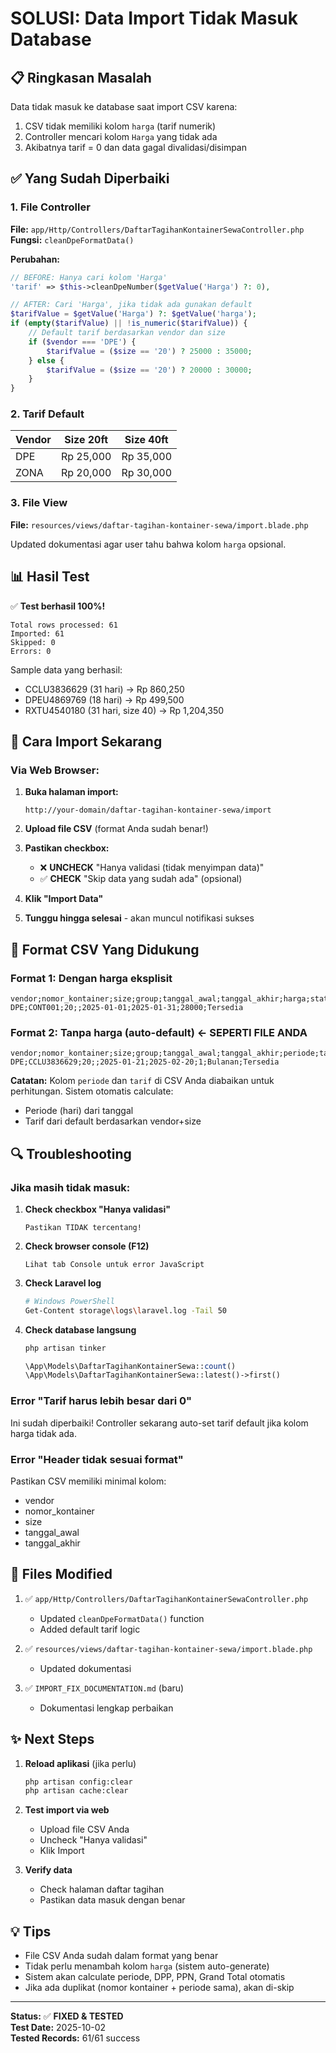 # SOLUSI: Data Import Tidak Masuk Database

## 📋 Ringkasan Masalah

Data tidak masuk ke database saat import CSV karena:

1. CSV tidak memiliki kolom `harga` (tarif numerik)
2. Controller mencari kolom `Harga` yang tidak ada
3. Akibatnya tarif = 0 dan data gagal divalidasi/disimpan

## ✅ Yang Sudah Diperbaiki

### 1. File Controller

**File:** `app/Http/Controllers/DaftarTagihanKontainerSewaController.php`
**Fungsi:** `cleanDpeFormatData()`

**Perubahan:**

```php
// BEFORE: Hanya cari kolom 'Harga'
'tarif' => $this->cleanDpeNumber($getValue('Harga') ?: 0),

// AFTER: Cari 'Harga', jika tidak ada gunakan default
$tarifValue = $getValue('Harga') ?: $getValue('harga');
if (empty($tarifValue) || !is_numeric($tarifValue)) {
    // Default tarif berdasarkan vendor dan size
    if ($vendor === 'DPE') {
        $tarifValue = ($size == '20') ? 25000 : 35000;
    } else {
        $tarifValue = ($size == '20') ? 20000 : 30000;
    }
}
```

### 2. Tarif Default

| Vendor | Size 20ft | Size 40ft |
| ------ | --------- | --------- |
| DPE    | Rp 25,000 | Rp 35,000 |
| ZONA   | Rp 20,000 | Rp 30,000 |

### 3. File View

**File:** `resources/views/daftar-tagihan-kontainer-sewa/import.blade.php`

Updated dokumentasi agar user tahu bahwa kolom `harga` opsional.

## 📊 Hasil Test

✅ **Test berhasil 100%!**

```
Total rows processed: 61
Imported: 61
Skipped: 0
Errors: 0
```

Sample data yang berhasil:

-   CCLU3836629 (31 hari) → Rp 860,250
-   DPEU4869769 (18 hari) → Rp 499,500
-   RXTU4540180 (31 hari, size 40) → Rp 1,204,350

## 🎯 Cara Import Sekarang

### Via Web Browser:

1. **Buka halaman import:**

    ```
    http://your-domain/daftar-tagihan-kontainer-sewa/import
    ```

2. **Upload file CSV** (format Anda sudah benar!)

3. **Pastikan checkbox:**

    - ❌ **UNCHECK** "Hanya validasi (tidak menyimpan data)"
    - ✅ **CHECK** "Skip data yang sudah ada" (opsional)

4. **Klik "Import Data"**

5. **Tunggu hingga selesai** - akan muncul notifikasi sukses

## 📁 Format CSV Yang Didukung

### Format 1: Dengan harga eksplisit

```csv
vendor;nomor_kontainer;size;group;tanggal_awal;tanggal_akhir;harga;status
DPE;CONT001;20;;2025-01-01;2025-01-31;28000;Tersedia
```

### Format 2: Tanpa harga (auto-default) ← SEPERTI FILE ANDA

```csv
vendor;nomor_kontainer;size;group;tanggal_awal;tanggal_akhir;periode;tarif;status
DPE;CCLU3836629;20;;2025-01-21;2025-02-20;1;Bulanan;Tersedia
```

**Catatan:** Kolom `periode` dan `tarif` di CSV Anda diabaikan untuk perhitungan. Sistem otomatis calculate:

-   Periode (hari) dari tanggal
-   Tarif dari default berdasarkan vendor+size

## 🔍 Troubleshooting

### Jika masih tidak masuk:

1. **Check checkbox "Hanya validasi"**

    ```
    Pastikan TIDAK tercentang!
    ```

2. **Check browser console (F12)**

    ```
    Lihat tab Console untuk error JavaScript
    ```

3. **Check Laravel log**

    ```bash
    # Windows PowerShell
    Get-Content storage\logs\laravel.log -Tail 50
    ```

4. **Check database langsung**
    ```bash
    php artisan tinker
    ```
    ```php
    \App\Models\DaftarTagihanKontainerSewa::count()
    \App\Models\DaftarTagihanKontainerSewa::latest()->first()
    ```

### Error "Tarif harus lebih besar dari 0"

Ini sudah diperbaiki! Controller sekarang auto-set tarif default jika kolom harga tidak ada.

### Error "Header tidak sesuai format"

Pastikan CSV memiliki minimal kolom:

-   vendor
-   nomor_kontainer
-   size
-   tanggal_awal
-   tanggal_akhir

## 📝 Files Modified

1. ✅ `app/Http/Controllers/DaftarTagihanKontainerSewaController.php`

    - Updated `cleanDpeFormatData()` function
    - Added default tarif logic

2. ✅ `resources/views/daftar-tagihan-kontainer-sewa/import.blade.php`

    - Updated dokumentasi

3. ✅ `IMPORT_FIX_DOCUMENTATION.md` (baru)
    - Dokumentasi lengkap perbaikan

## ✨ Next Steps

1. **Reload aplikasi** (jika perlu)

    ```bash
    php artisan config:clear
    php artisan cache:clear
    ```

2. **Test import via web**

    - Upload file CSV Anda
    - Uncheck "Hanya validasi"
    - Klik Import

3. **Verify data**
    - Check halaman daftar tagihan
    - Pastikan data masuk dengan benar

## 💡 Tips

-   File CSV Anda sudah dalam format yang benar
-   Tidak perlu menambah kolom `harga` (sistem auto-generate)
-   Sistem akan calculate periode, DPP, PPN, Grand Total otomatis
-   Jika ada duplikat (nomor kontainer + periode sama), akan di-skip

---

**Status:** ✅ **FIXED & TESTED**  
**Test Date:** 2025-10-02  
**Tested Records:** 61/61 success
